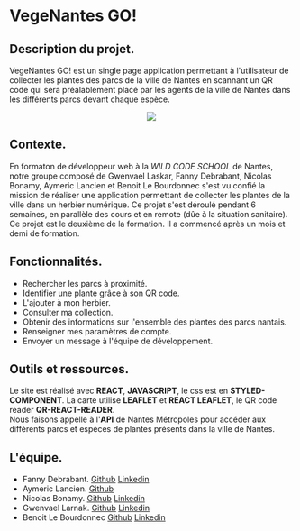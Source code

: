 # VegeNantes GO!  

## Description du projet.  

VegeNantes GO! est un single page application permettant à l'utilisateur de collecter les plantes des parcs de la ville de Nantes en scannant un QR code qui sera préalablement placé par les agents de la ville de Nantes dans les différents parcs devant chaque espèce.  

<div style="text-align:center"><img src="https://i.imgur.com/y5wYVI7.png" /></div>

## Contexte.  

En formaton de développeur web à la _WILD CODE SCHOOL_ de Nantes, notre groupe composé de Gwenvael Laskar, Fanny Debrabant, Nicolas Bonamy, Aymeric Lancien et Benoit Le Bourdonnec s'est vu confié la mission de réaliser une application permettant de collecter les plantes de la ville dans un herbier numérique. Ce projet s'est déroulé pendant 6 semaines, en parallèle des cours et en remote (dûe à la situation sanitaire).  
Ce projet est le deuxième de la formation. Il a commencé après un mois et demi de formation.

## Fonctionnalités.  

* Rechercher les parcs à proximité.
* Identifier une plante grâce à son QR code.
* L'ajouter à mon herbier.
* Consulter ma collection.
* Obtenir des informations sur l'ensemble des plantes des parcs nantais.
* Renseigner mes paramètres de compte.
* Envoyer un message à l'équipe de développement.

## Outils et ressources.  

Le site est réalisé avec __REACT__, __JAVASCRIPT__, le css est en __STYLED-COMPONENT__. 
La carte utilise __LEAFLET__ et __REACT LEAFLET__, le QR code reader __QR-REACT-READER__.  
Nous faisons appelle à l'__API__ de Nantes Métropoles pour accéder aux différents parcs et espèces de plantes présents dans la ville de Nantes.  

## L'équipe.  

* Fanny Debrabant. [Github](https://github.com/fdebrabant) [Linkedin](https://www.linkedin.com/in/fanny-debrabant/)
* Aymeric Lancien. [Github](https://github.com/Aymeric-Lancien)
* Nicolas Bonamy. [Github](https://github.com/NicolasBonamy) [Linkedin](https://www.linkedin.com/in/nicolas-bonamy/) 
* Gwenvael Larnak. [Github](https://github.com/rouxxi) [Linkedin](https://www.linkedin.com/in/gwenvael-laskar-39096a1b8/) 
* Benoit Le Bourdonnec [Github](https://github.com/Benoit2109) [Linkedin](https://www.linkedin.com/in/benoit-le-bourdonnec/)
